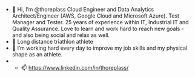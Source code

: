 - 👋 Hi, I’m @thoreplass
Cloud Engineer and Data Analytics Architect/Engineer (AWS, Google Cloud and Microsoft Azure). 
Test Manager and Tester. 25 years of experience within IT, Industrial IT and Quality Assurance. 
Love to learn and work hard to reach new goals - and also being social and relax as well.
- 👀 Long distance triathlon athlete
- 🌱 I’m working hard every day to improve my job skills and my physical shape as an athlete.
- - 📫 https://www.linkedin.com/in/thoreplass/

<!---
thoreplass/thoreplass is a ✨ special ✨ repository because its `README.md` (this file) appears on your GitHub profile.
You can click the Preview link to take a look at your changes.
--->
